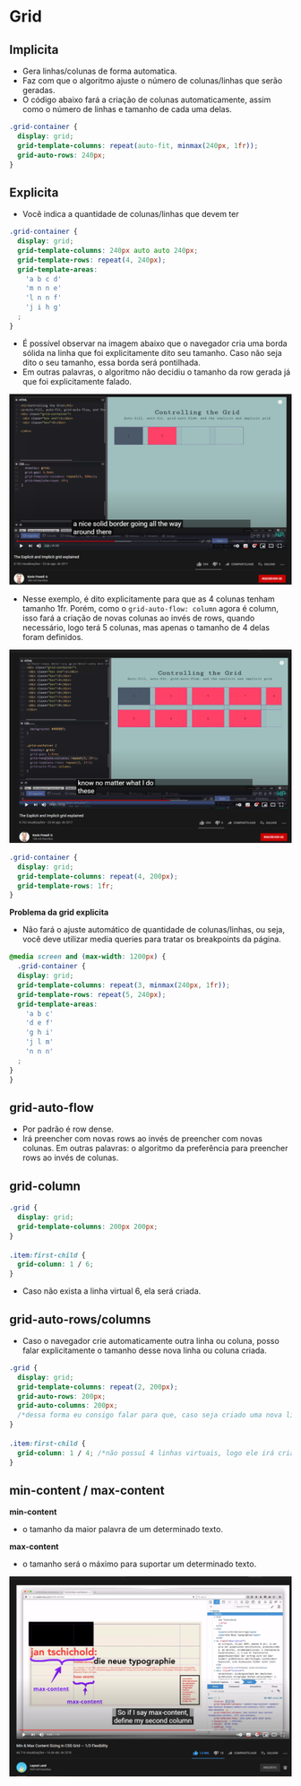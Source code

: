 # Grid
## Implicita
- Gera linhas/colunas de forma automatica.
- Faz com que o algoritmo ajuste o número de colunas/linhas que serão geradas.
- O código abaixo fará a criação de colunas automaticamente, assim como o número de linhas e tamanho de cada uma delas.

```css
.grid-container {
  display: grid;
  grid-template-columns: repeat(auto-fit, minmax(240px, 1fr));
  grid-auto-rows: 240px;
}
```

## Explicita
- Você indica a quantidade de colunas/linhas que devem ter
```css
.grid-container {
  display: grid;
  grid-template-columns: 240px auto auto 240px;
  grid-template-rows: repeat(4, 240px);
  grid-template-areas:
    'a b c d'
    'm n n e'
    'l n n f'
    'j i h g'
  ;
}
```
- É possível observar na imagem abaixo que o navegador cria uma borda sólida na linha que foi explicitamente dito seu tamanho. Caso não seja dito o seu tamanho, essa borda será pontilhada.
- Em outras palavras, o algoritmo não decidiu o tamanho da row gerada já que foi explicitamente falado.

<p align="center">
  <img src="./assets/grid.png" alt="grid explicit line" />
</p>

- Nesse exemplo, é dito explicitamente para que as 4 colunas tenham tamanho 1fr. Porém, como o `grid-auto-flow: column` agora é column, isso fará a criação de novas colunas ao invés de rows, quando necessário, logo terá 5 colunas, mas apenas o tamanho de 4 delas foram definidos.

<p align="center">
  <img src="./assets/grid2.png" alt="grid explicit line" />
</p>

```css
.grid-container {
  display: grid;
  grid-template-columns: repeat(4, 200px);
  grid-template-rows: 1fr;
}
```

**Problema da grid explicita**
- Não fará o ajuste automático de quantidade de colunas/linhas, ou seja, você deve utilizar media queries para tratar os breakpoints da página.
```css
@media screen and (max-width: 1200px) {
  .grid-container {
  display: grid;
  grid-template-columns: repeat(3, minmax(240px, 1fr));
  grid-template-rows: repeat(5, 240px);
  grid-template-areas:
    'a b c'
    'd e f'
    'g h i'
    'j l m'
    'n n n'
  ;
}
}
```

## grid-auto-flow
- Por padrão é row dense.
- Irá preencher com novas rows ao invés de preencher com novas colunas. Em outras palavras: o algoritmo da preferência para preencher rows ao invés de colunas.

## grid-column
```css
.grid {
  display: grid;
  grid-template-columns: 200px 200px;
}

.item:first-child {
  grid-column: 1 / 6; 
}
```
- Caso não exista a linha virtual 6, ela será criada.

## grid-auto-rows/columns
- Caso o navegador crie automaticamente outra linha ou coluna, posso falar explicitamente o tamanho desse nova linha ou coluna criada.

```css
.grid {
  display: grid;
  grid-template-columns: repeat(2, 200px);
  grid-auto-rows: 200px;
  grid-auto-columns: 200px;
  /*dessa forma eu consigo falar para que, caso seja criado uma nova linha ou coluna pelo navegador, que ela tenha esse tamanho*/
}

.item:first-child {
  grid-column: 1 / 4; /*não possuí 4 linhas virtuais, logo ele irá criar outra coluna automaticamente com o tamanho de colunas apenas que seja necessário para o contéudo do item*/ 
}

```

## min-content / max-content
**min-content**

- o tamanho da maior palavra de um determinado texto.

**max-content**

- o tamanho será o máximo para suportar um determinado texto.

<p align="center">
  <img src="./assets/min-content.png" alt="min content">
</p>
